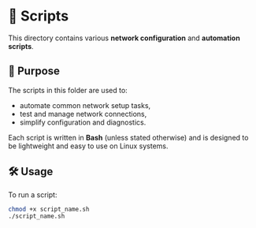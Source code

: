 # 🧩 Scripts

This directory contains various **network configuration** and **automation scripts**.

## 📘 Purpose
The scripts in this folder are used to:
- automate common network setup tasks,
- test and manage network connections,
- simplify configuration and diagnostics.

Each script is written in **Bash** (unless stated otherwise) and is designed to be lightweight and easy to use on Linux systems.

## 🛠️ Usage
To run a script:
```bash
chmod +x script_name.sh
./script_name.sh
